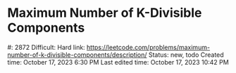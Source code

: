 # Maximum Number of K-Divisible Components

#: 2872
Difficult: Hard
link: https://leetcode.com/problems/maximum-number-of-k-divisible-components/description/
Status: new, todo
Created time: October 17, 2023 6:30 PM
Last edited time: October 17, 2023 10:42 PM